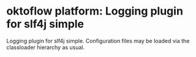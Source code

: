# oktoflow platform: Logging plugin for slf4j simple

Logging plugin for slf4j simple. Configuration files may be loaded via the classloader hierarchy as usual.
